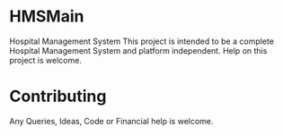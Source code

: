 # HMSMain
Hospital Management System
This project is intended to be a complete Hospital Management System and platform independent. Help on this project is welcome.

# Contributing
Any Queries, Ideas, Code or Financial help is welcome.
